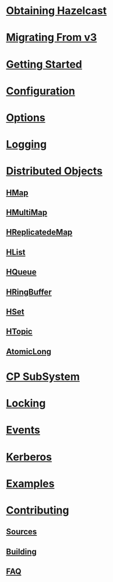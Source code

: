 # [Obtaining Hazelcast](obtaining.md)
# [Migrating From v3](migratingFrom3.md)
# [Getting Started](gettingStarted.md)
# [Configuration](configuration.md)
# [Options](options.md)
# [Logging](logging.md)
# [Distributed Objects](distributedObjects.md)
## [HMap](hmap.md)
## [HMultiMap](hmap.md)
## [HReplicatedeMap](hmap.md)
## [HList](hlist.md)
## [HQueue](hqueue.md)
## [HRingBuffer](hringbuffer.md)
## [HSet](hset.md)
## [HTopic](htopic.md)
## [AtomicLong](atomiclong.md)
# [CP SubSystem](cpsubsystem.md)
# [Locking](locking.md)
# [Events](events.md)
# [Kerberos](kerberos.md)
# [Examples](examples.md)
# [Contributing](contrib.md)
## [Sources](contrib-sources.md)
## [Building](contrib-build.md)
## [FAQ](contrib-faq.md)